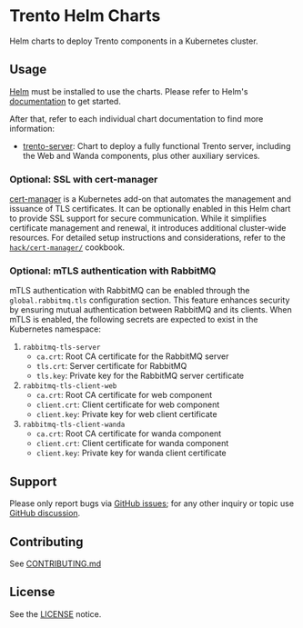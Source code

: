 # Trento Helm Charts

Helm charts to deploy Trento components in a Kubernetes cluster.

## Usage

[Helm](https://helm.sh) must be installed to use the charts.
Please refer to Helm's [documentation](https://helm.sh/docs/) to get started.

After that, refer to each individual chart documentation to find more information:

- [trento-server](docs/trento-server.md): Chart to deploy a fully functional Trento server, including the Web and Wanda components, plus other auxiliary services.

### Optional: SSL with cert-manager

[cert-manager](https://cert-manager.io/) is a Kubernetes add-on that automates the management and issuance of TLS certificates. It can be optionally enabled in this Helm chart to provide SSL support for secure communication. While it simplifies certificate management and renewal, it introduces additional cluster-wide resources. For detailed setup instructions and considerations, refer to the [`hack/cert-manager/`](/hack/cert-manager/README.md) cookbook.

### Optional: mTLS authentication with RabbitMQ

mTLS authentication with RabbitMQ can be enabled through the `global.rabbitmq.tls` configuration section. This feature enhances security by ensuring mutual authentication between RabbitMQ and its clients. 
When mTLS is enabled, the following secrets are expected to exist in the Kubernetes namespace:

1. `rabbitmq-tls-server`
    - `ca.crt`: Root CA certificate for the RabbitMQ server
    - `tls.crt`: Server certificate for RabbitMQ
    - `tls.key`: Private key for the RabbitMQ server certificate
1. `rabbitmq-tls-client-web`
    - `ca.crt`: Root CA certificate for web component
    - `client.crt`: Client certificate for web component
    - `client.key`: Private key for web client certificate
1. `rabbitmq-tls-client-wanda`
    - `ca.crt`: Root CA certificate for wanda component
    - `client.crt`: Client certificate for wanda component
    - `client.key`: Private key for wanda client certificate

## Support

Please only report bugs via [GitHub issues](https://github.com/trento-project/trento/issues);
for any other inquiry or topic use [GitHub discussion](https://github.com/trento-project/trento/discussions).

## Contributing

See [CONTRIBUTING.md](CONTRIBUTING.md)

## License

See the [LICENSE](LICENSE) notice.
